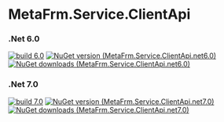 # MetaFrm.Service.ClientApi

### .Net 6.0
[![build 6.0](https://github.com/MetaFrm/MetaFrm.Service.ClientApi/actions/workflows/build_6.0.yml/badge.svg)](https://github.com/MetaFrm/MetaFrm.Service.ClientApi/actions/workflows/build_6.0.yml)
[![NuGet version (MetaFrm.Service.ClientApi.net6.0)](https://img.shields.io/nuget/v/MetaFrm.Service.ClientApi.net6.0)](https://www.nuget.org/packages/MetaFrm.Service.ClientApi.net6.0/)
[![NuGet downloads (MetaFrm.Service.ClientApi.net6.0)](https://img.shields.io/nuget/dt/MetaFrm.Service.ClientApi.net6.0)](https://www.nuget.org/packages/MetaFrm.Service.ClientApi.net6.0/)
### .Net 7.0
[![build 7.0](https://github.com/MetaFrm/MetaFrm.Service.ClientApi/actions/workflows/build_7.0.yml/badge.svg)](https://github.com/MetaFrm/MetaFrm.Service.ClientApi/actions/workflows/build_7.0.yml)
[![NuGet version (MetaFrm.Service.ClientApi.net7.0)](https://img.shields.io/nuget/v/MetaFrm.Service.ClientApi.net7.0)](https://www.nuget.org/packages/MetaFrm.Service.ClientApi.net7.0/)
[![NuGet downloads (MetaFrm.Service.ClientApi.net7.0)](https://img.shields.io/nuget/dt/MetaFrm.Service.ClientApi.net7.0)](https://www.nuget.org/packages/MetaFrm.Service.ClientApi.net7.0/)